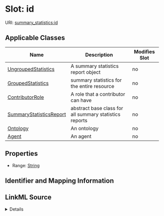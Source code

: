 

# Slot: id

URI: [summary_statistics:id](https://w3id.org/oaklib/summary_statistics.id)



<!-- no inheritance hierarchy -->





## Applicable Classes

| Name | Description | Modifies Slot |
| --- | --- | --- |
| [UngroupedStatistics](UngroupedStatistics.md) | A summary statistics report object |  no  |
| [GroupedStatistics](GroupedStatistics.md) | summary statistics for the entire resource |  no  |
| [ContributorRole](ContributorRole.md) | A role that a contributor can have |  no  |
| [SummaryStatisticsReport](SummaryStatisticsReport.md) | abstract base class for all summary statistics reports |  no  |
| [Ontology](Ontology.md) | An ontology |  no  |
| [Agent](Agent.md) | An agent |  no  |







## Properties

* Range: [String](String.md)





## Identifier and Mapping Information








## LinkML Source

<details>
```yaml
name: id
alias: id
domain_of:
- SummaryStatisticsReport
- Ontology
- Agent
- ContributorRole
range: string

```
</details>